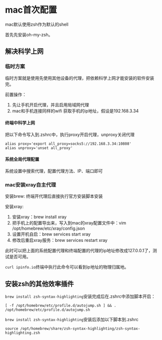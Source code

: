 # mac首次配置

mac默认使用zsh作为默认的shell

首先先安装oh-my-zsh。

## 解决科学上网

### 临时方案

临时方案就是使用先使用其他设备的代理，把依赖科学上网才能安装的软件安装完。

前置操作：

1. 先让手机开启代理，并且启用局域网代理
2. mac和手机连接同样的wifi 获取手机的ip地址，假设是192.168.3.34

#### 终端中科学上网

把以下命令写入到.zshrc中，执行proxy开启代理，unproxy关闭代理

```Shell
alias proxy='export all_proxy=socks5://192.168.3.34:10808'
alias unproxy='unset all_proxy'
```

#### 系统全局代理配置

系统设置中搜索代理，配置代理方法、IP、端口即可

### mac安装xray自主代理

安装brew: 终端开代理后直接执行官方安装脚本安装

安装xray:
1. 安装xray：brew install xray
2. 把手机上的配置导出来，写入到mac的xray配置文件中：vim /opt/homebrew/etc/xray/config.json
3. 设置开机自启：brew services start xray
4. 修改后重启xray服务：brew services restart xray

此时可以把上面的系统配置代理和终端配置的代理的ip地址修改成127.0.0.1了，测试是否可用。

`curl ipinfo.io`终端中执行此命令可以看到ip地址的物理归属地。

## 安装zsh的其他效率插件

`brew install zsh-syntax-highlighting`安装完成后在.zshrc中添加脚本开启：

`[ -f /opt/homebrew/etc/profile.d/autojump.sh ] && . /opt/homebrew/etc/profile.d/autojump.sh`

`brew install zsh-syntax-highlighting`安装后添加以下脚本到.zshrc

`source /opt/homebrew/share/zsh-syntax-highlighting/zsh-syntax-highlighting.zsh`


